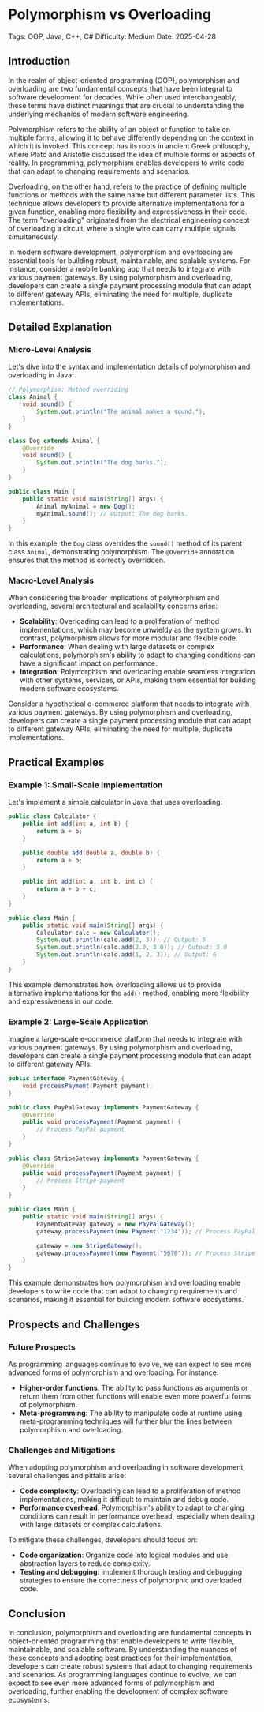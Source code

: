 # Polymorphism vs Overloading
Tags: OOP, Java, C++, C#
Difficulty: Medium
Date: 2025-04-28

## Introduction
In the realm of object-oriented programming (OOP), polymorphism and overloading are two fundamental concepts that have been integral to software development for decades. While often used interchangeably, these terms have distinct meanings that are crucial to understanding the underlying mechanics of modern software engineering.

Polymorphism refers to the ability of an object or function to take on multiple forms, allowing it to behave differently depending on the context in which it is invoked. This concept has its roots in ancient Greek philosophy, where Plato and Aristotle discussed the idea of multiple forms or aspects of reality. In programming, polymorphism enables developers to write code that can adapt to changing requirements and scenarios.

Overloading, on the other hand, refers to the practice of defining multiple functions or methods with the same name but different parameter lists. This technique allows developers to provide alternative implementations for a given function, enabling more flexibility and expressiveness in their code. The term "overloading" originated from the electrical engineering concept of overloading a circuit, where a single wire can carry multiple signals simultaneously.

In modern software development, polymorphism and overloading are essential tools for building robust, maintainable, and scalable systems. For instance, consider a mobile banking app that needs to integrate with various payment gateways. By using polymorphism and overloading, developers can create a single payment processing module that can adapt to different gateway APIs, eliminating the need for multiple, duplicate implementations.

## Detailed Explanation

### Micro-Level Analysis
Let's dive into the syntax and implementation details of polymorphism and overloading in Java:
```java
// Polymorphism: Method overriding
class Animal {
    void sound() {
        System.out.println("The animal makes a sound.");
    }
}

class Dog extends Animal {
    @Override
    void sound() {
        System.out.println("The dog barks.");
    }
}

public class Main {
    public static void main(String[] args) {
        Animal myAnimal = new Dog();
        myAnimal.sound(); // Output: The dog barks.
    }
}
```
In this example, the `Dog` class overrides the `sound()` method of its parent class `Animal`, demonstrating polymorphism. The `@Override` annotation ensures that the method is correctly overridden.

### Macro-Level Analysis
When considering the broader implications of polymorphism and overloading, several architectural and scalability concerns arise:

* **Scalability**: Overloading can lead to a proliferation of method implementations, which may become unwieldy as the system grows. In contrast, polymorphism allows for more modular and flexible code.
* **Performance**: When dealing with large datasets or complex calculations, polymorphism's ability to adapt to changing conditions can have a significant impact on performance.
* **Integration**: Polymorphism and overloading enable seamless integration with other systems, services, or APIs, making them essential for building modern software ecosystems.

Consider a hypothetical e-commerce platform that needs to integrate with various payment gateways. By using polymorphism and overloading, developers can create a single payment processing module that can adapt to different gateway APIs, eliminating the need for multiple, duplicate implementations.

## Practical Examples

### Example 1: Small-Scale Implementation
Let's implement a simple calculator in Java that uses overloading:
```java
public class Calculator {
    public int add(int a, int b) {
        return a + b;
    }

    public double add(double a, double b) {
        return a + b;
    }

    public int add(int a, int b, int c) {
        return a + b + c;
    }
}

public class Main {
    public static void main(String[] args) {
        Calculator calc = new Calculator();
        System.out.println(calc.add(2, 3)); // Output: 5
        System.out.println(calc.add(2.0, 3.0)); // Output: 5.0
        System.out.println(calc.add(1, 2, 3)); // Output: 6
    }
}
```
This example demonstrates how overloading allows us to provide alternative implementations for the `add()` method, enabling more flexibility and expressiveness in our code.

### Example 2: Large-Scale Application
Imagine a large-scale e-commerce platform that needs to integrate with various payment gateways. By using polymorphism and overloading, developers can create a single payment processing module that can adapt to different gateway APIs:
```java
public interface PaymentGateway {
    void processPayment(Payment payment);
}

public class PayPalGateway implements PaymentGateway {
    @Override
    public void processPayment(Payment payment) {
        // Process PayPal payment
    }
}

public class StripeGateway implements PaymentGateway {
    @Override
    public void processPayment(Payment payment) {
        // Process Stripe payment
    }
}

public class Main {
    public static void main(String[] args) {
        PaymentGateway gateway = new PayPalGateway();
        gateway.processPayment(new Payment("1234")); // Process PayPal payment

        gateway = new StripeGateway();
        gateway.processPayment(new Payment("5678")); // Process Stripe payment
    }
}
```
This example demonstrates how polymorphism and overloading enable developers to write code that can adapt to changing requirements and scenarios, making it essential for building modern software ecosystems.

## Prospects and Challenges

### Future Prospects
As programming languages continue to evolve, we can expect to see more advanced forms of polymorphism and overloading. For instance:

* **Higher-order functions**: The ability to pass functions as arguments or return them from other functions will enable even more powerful forms of polymorphism.
* **Meta-programming**: The ability to manipulate code at runtime using meta-programming techniques will further blur the lines between polymorphism and overloading.

### Challenges and Mitigations
When adopting polymorphism and overloading in software development, several challenges and pitfalls arise:

* **Code complexity**: Overloading can lead to a proliferation of method implementations, making it difficult to maintain and debug code.
* **Performance overhead**: Polymorphism's ability to adapt to changing conditions can result in performance overhead, especially when dealing with large datasets or complex calculations.

To mitigate these challenges, developers should focus on:

* **Code organization**: Organize code into logical modules and use abstraction layers to reduce complexity.
* **Testing and debugging**: Implement thorough testing and debugging strategies to ensure the correctness of polymorphic and overloaded code.

## Conclusion
In conclusion, polymorphism and overloading are fundamental concepts in object-oriented programming that enable developers to write flexible, maintainable, and scalable software. By understanding the nuances of these concepts and adopting best practices for their implementation, developers can create robust systems that adapt to changing requirements and scenarios. As programming languages continue to evolve, we can expect to see even more advanced forms of polymorphism and overloading, further enabling the development of complex software ecosystems.